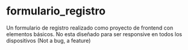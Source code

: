 # formulario_registro
Un formulario de registro realizado como proyecto de frontend con elementos básicos. No esta diseñado para ser responsive en todos los dispositivos (Not a bug, a feature)
